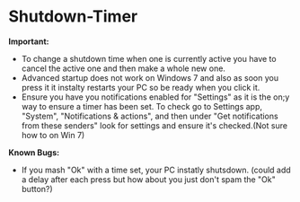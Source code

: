 # Shutdown-Timer

**Important:**
* To change a shutdown time when one is currently active you have to cancel the active one and then make a whole new one.
* Advanced startup does not work on Windows 7 and also as soon you press it it instalty restarts your PC so be ready when you click it.
* Ensure you have you notifications enabled for "Settings" as it is the on;y way to ensure a timer has been set. To check go to Settings app, "System", "Notifications & actions", and then under "Get notifications from these senders" look for settings and ensure it's checked.(Not sure how to on Win 7)

**Known Bugs:**
* If you mash "Ok" with a time set, your PC instatly shutsdown. (could add a delay after each press but how about you just don't spam the 
"Ok" button?)
